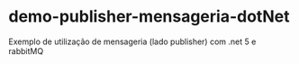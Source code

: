 # demo-publisher-mensageria-dotNet
Exemplo de utilização de mensageria (lado publisher) com .net 5 e rabbitMQ
